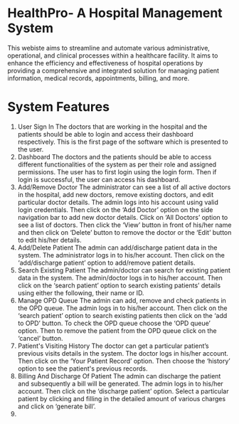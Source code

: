# HealthPro- A Hospital Management System
This webiste aims to streamline and automate various administrative, operational, and clinical processes within a healthcare facility. It aims to enhance the efficiency and effectiveness of hospital operations by providing a comprehensive and integrated solution for managing patient information, medical records, appointments, billing, and more.

# System Features
1) User Sign In
The doctors that are working in the hospital and the patients should be able to login and access their dashboard respectively. This is the first page of the software which is presented to the user.
2) Dashboard
The doctors and the patients should be able to access different functionalities of the system as per their role and assigned permissions. The user has to first login using the login form. Then if login is successful, the user can access his dashboard.
3) Add/Remove Doctor
The administrator can see a list of all active doctors in the hospital, add new doctors, remove existing doctors, and edit particular doctor details. The admin logs into his account using valid login credentials. Then click on the ‘Add Doctor’ option on the side navigation bar to add new doctor details. Click on ‘All Doctors’ option to see a list of doctors. Then click the ‘View’ button in front of his/her name and then click on ‘Delete’ button to remove the doctor or the ‘Edit’ button to edit his/her details.
4) Add/Delete Patient
The admin can add/discharge patient data in the system. The administrator logs in to his/her account. Then click on the ‘add/discharge patient’ option to add/remove patient details.
5) Search Existing Patient
The admin/doctor can search for existing patient data in the system. The admin/doctor logs in to his/her account. Then click on the ‘search patient’ option to search existing patients’ details using either the following, their name or ID.
6) Manage OPD Queue
The admin can add, remove and check patients in the OPD queue. The admin logs in to his/her account. Then click on the ‘search patient’ option to search existing patients then click on the ‘add to OPD’ button. To check the OPD queue choose the ‘OPD queue’ option. Then to remove the patient from the OPD queue click on the ‘cancel’ button.
7) Patient's Visiting History
The doctor can get a particular patient’s previous visits details in the system. The doctor logs in his/her account. Then click on the ‘Your Patient Record’ option. Then choose the ‘history’ option to see the patient's previous records.
8) Billing And Discharge Of Patient
The admin can discharge the patient and subsequently a bill will be generated. The admin logs in to his/her account. Then click on the ‘discharge patient’ option. Select a particular patient by clicking and filling in the detailed amount of various charges and click on ‘generate bill’.
9)
